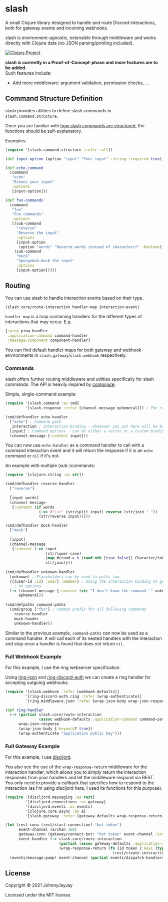 # slash

A small Clojure library designed to handle and route Discord interactions, both for gateway events and incoming webhooks. 

slash is environment-agnostic, extensible through middleware and works directly with Clojure data (no JSON parsing/printing included).

[![Clojars Project](https://img.shields.io/clojars/v/com.github.johnnyjayjay/slash.svg)](https://clojars.org/com.github.johnnyjayjay/slash)

**slash is currently in a Proof-of-Concept-phase and more features are to be added.**\
Such features include:
 - Add more middleware: argument validation, permission checks, ...

## Command Structure Definition

slash provides utilities to define slash commands in `slash.command.structure`.

Once you are familiar with [how slash commands are structured](https://discord.com/developers/docs/interactions/slash-commands), the functions should be self-explanatory.

Examples:

``` clojure
(require '[slash.command.structure :refer :all])

(def input-option (option "input" "Your input" :string :required true))

(def echo-command
  (command
   "echo"
   "Echoes your input"
   :options
   [input-option]))

(def fun-commands
  (command
   "fun"
   "Fun commands"
   :options
   [(sub-command
     "reverse"
     "Reverse the input"
     :options
     [input-option
      (option "words" "Reverse words instead of characters?" :boolean)])
    (sub-command
     "mock"
     "Spongebob-mock the input"
     :options
     [input-option])]))
```

## Routing 

You can use slash to handle interaction events based on their type.

``` clojure
(slash.core/route-interaction handler-map interaction-event)
```

`handler-map` is a map containing handlers for the different types of interactions that may occur. E.g. 

``` clojure
{:ping ping-handler
 :application-command command-handler
 :message-component component-handler}
```

You can find default handler maps for both gateway and webhook environments in `slash.gateway`/`slash.webhook` respectively.

### Commands

slash offers further routing middleware and utilities specifically for slash commands. The API is heavily inspired by [compojure](https://github.com/weavejester/compojure). 

Simple, single-command example:

``` clojure
(require '[slash.command :as cmd] 
         '[slash.response :refer [channel-message ephemeral]]) ; The response namespace provides utility functions to create interaction responses

(cmd/defhandler echo-handler
  ["echo"] ; Command path
  _interaction ; Interaction binding - whatever you put here will be bound to the entire interaction
  [input] ; Command options - can be either a vector or a custom binding (symbol, map destructuring, ...)
  (channel-message {:content input}))
```

You can now use `echo-handler` as a command handler to call with a command interaction event and it will return the response if it is an `echo` command or `nil` if it's not.

An example with multiple (sub-)commands:

``` clojure
(require '[clojure.string :as str])

(cmd/defhandler reverse-handler
  ["reverse"]
  _
  [input words]
  (channel-message
   {:content (if words
               (->> #"\s+" (str/split input) reverse (str/join " "))
               (str/reverse input))}))

(cmd/defhandler mock-handler
  ["mock"]
  _
  [input]
  (channel-message
   {:content (->> input
                  (str/lower-case)
                  (map #(cond-> % (rand-nth [true false]) Character/toUpperCase))
                  str/join)}))
                  
(cmd/defhandler unknown-handler
  [unknown] ; Placeholders can be used in paths too
  {{{user-id :id} :user} :member} ; Using the interaction binding to get the user who ran the command
  _ ; no options
  (-> (channel-message {:content (str "I don't know the command `" unknown "`, <@" user-id ">.")})
      ephemeral))
      
(cmd/defpaths command-paths
  (cmd/group ["fun"] ; common prefix for all following commands
    reverse-handler 
    mock-hander
    unknown-handler))
```

Similar to the previous example, `command-paths` can now be used as a command handler. It will call each of its nested handlers with the interaction and stop once a handler is found that does not return `nil`.

### Full Webhook Example 

For this example, I use the ring webserver specification.

Using [ring-json](https://github.com/ring-clojure/ring-json) and [ring-discord-auth](https://github.com/JohnnyJayJay/ring-discord-auth) we can create a ring handler for accepting outgoing webhooks.

``` clojure
(require '[slash.webhook :refer [webhook-defaults]]
         '[ring-discord-auth.ring :refer [wrap-authenticate]]
         '[ring.middleware.json :refer [wrap-json-body wrap-json-response]])

(def ring-handler
  (-> (partial slash.core/route-interaction
               (assoc webhook-defaults :application-command command-paths))
      wrap-json-response
      (wrap-json-body {:keyword? true})
      (wrap-authenticate "application public key")))
```

### Full Gateway Example

For this example, I use [discljord](https://github.com/IGJoshua/discljord).

You also see the use of the `wrap-response-return` middleware for the interaction handler, which allows you to simply return the interaction
responses from your handlers and let the middleware respond via REST. You only need to provide a callback that specifies how to respond to the interaction (as I'm using discljord here, I used its functions for this purpose).

``` clojure
(require '[discljord.messaging :as rest]
         '[discljord.connections :as gateway]
         '[discljord.events :as events]
         '[clojure.core.async :as a]
         '[slash.gateway :refer [gateway-defaults wrap-response-return]])

(let [rest-conn (rest/start-connection! "bot token")
      event-channel (a/chan 100)
      gateway-conn (gateway/connect-bot! "bot token" event-channel :intents #{})
      event-handler (-> slash.core/route-interaction
                        (partial (assoc gateway-defaults :application-command command-paths))
                        (wrap-response-return (fn [id token {:keys [type data]}]
                                                (rest/create-interaction-response! rest-conn id token type :data data))))]
  (events/message-pump! event-channel (partial events/dispatch-handlers {:interaction-create event-handler})))
```


## License

Copyright © 2021 JohnnyJayJay

Licensed under the MIT license.
